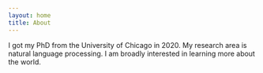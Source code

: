 ```yaml
---
layout: home
title: About
---
```


I got my PhD from the University of Chicago in 2020. My research area is natural language processing. I am broadly interested in learning more about the world. 


